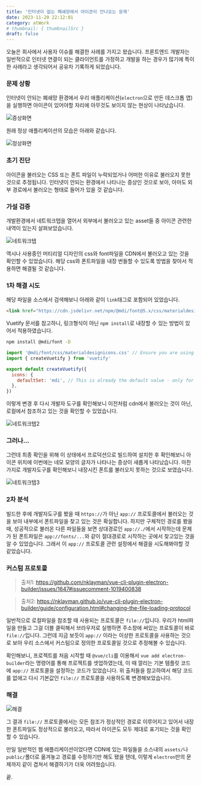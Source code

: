 ```yaml
---
title: '인터넷이 없는 폐쇄망에서 아이콘이 안나오는 문제'
date: 2023-11-20 22:12:01
category: atWork
# thumbnail: { thumbnailSrc }
draft: false
---
```


오늘은 회사에서 사용자 이슈를 해결한 사례를 가지고 왔습니다. 프론트엔드 개발자는 일반적으로 인터넷 연결이 되는 클라이언트를 가정하고 개발을 하는 경우가 많기에 특이한 사례라고 생각되어서 공유차 기록하게 되었습니다.

### 문제 상황

인터넷이 안되는 폐쇄망 환경에서 우리 애플리케이션(`electron`으로 만든 데스크톱 앱)을 실행하면 아이콘이 있어야할 자리에 아무것도 보이지 않는 현상이 나타났습니다.

![증상화면](./images/icon-missing-1.png)

원래 정상 애플리케이션의 모습은 아래와 같습니다.

![정상화면](./images/icon-missing-2.png)

### 초기 진단

아이콘을 불러오는 CSS 또는 폰트 파일이 누락되었거나 어떠한 이유로 불러오지 못한 것으로 추정됩니다. 인터넷이 안되는 환경에서 나타나는 증상인 것으로 보아, 아마도 외부 경로에서 불러오는 형태로 들어가 있을 것 같습니다.

### 가설 검증

개발환경에서 네트워크탭을 열어서 외부에서 불러오고 있는 asset들 중 아이콘 관련한 내역이 있는지 살펴보았습니다.

![네트워크탭](./images/icon-missing-3.png)

역시나 사용중인 머티리얼 디자인의 css와 font파일을 CDN에서 불러오고 있는 것을 확인할 수 있었습니다. 해당 css와 폰트파일을 내장 번들할 수 있도록 방법을 찾아서 적용하면 해결될 것 같습니다.

### 1차 해결 시도

해당 파일을 소스에서 검색해보니 아래와 같이 `link`태그로 포함되어 있었습니다.

```html
<link href="https://cdn.jsdelivr.net/npm/@mdi/font@5.x/css/materialdesignicons.min.css" rel="stylesheet">
```

Vuetify 문서를 참고하니, 링크형식이 아닌 `npm install`로 내장할 수 있는 방법이 있어서 적용하였습니다.

```sh
npm install @mdi/font -D
```

```js
import '@mdi/font/css/materialdesignicons.css' // Ensure you are using css-loader
import { createVuetify } from 'vuetify'

export default createVuetify({
  icons: {
    defaultSet: 'mdi', // This is already the default value - only for display purposes
  },
})
```

이렇게 변경 후 다시 개발자 도구를 확인해보니 이전처럼 cdn에서 불러오는 것이 아닌, 로컬에서 참조하고 있는 것을 확인할 수 있었습니다.

![네트워크탭2](./images/icon-missing-4.png)

### 그러나...

그런데 최종 확인을 위해 이 상태에서 프로덕션으로 빌드하여 설치한 후 확인해보니 아이콘 위치에 이번에는 네모 모양의 글자가 나타나는 증상이 새롭게 나타났습니다. 마찬가지로 개발자도구를 확인해보니 내장시킨 폰트를 불러오지 못하는 것으로 보였습니다.

![네트워크탭3](./images/icon-missing-5.png)

### 2차 분석

빌드한 후에 개발자도구를 봤을 때 `https://`가 아닌 `app://` 프로토콜에서 불러오는 것을 보아 내부에서 폰트파일을 찾고 있는 것은 확실합니다. 하지만 구체적인 경로를 봤을 때, 성공적으로 불러온 다른 파일들을 보면 상대경로인 `app://./`에서 시작하는데 문제가 된 폰트파일은 `app://fonts/...`와 같이 절대경로로 시작하는 곳에서 찾고있는 것을 알 수 있었습니다. 그래서 이 `app://` 프로토콜 관련 설정에서 해결을 시도해봐야할 것 같았습니다.

### 커스텀 프로토콜

> 출처1: https://github.com/nklayman/vue-cli-plugin-electron-builder/issues/1647#issuecomment-1019400838

> 출처2: https://nklayman.github.io/vue-cli-plugin-electron-builder/guide/configuration.html#changing-the-file-loading-protocol

일반적으로 로컬파일을 참조할 때 사용되는 프로토콜은 `file://`입니다. 우리가 html파일을 만들고 그걸 더블 클릭해서 브라우저로 실행하면 주소창에 써있는 프로토콜이 바로 `file://`입니다. 그런데 지금 보듯이 `app://` 이라는 이상한 프로토콜을 사용하는 것으로 보아 우리 소스에서 커스텀으로 정의한 프로토콜일 것으로 추정해볼 수 있습니다.

확인해보니, 프로젝트를 처음 시작할 때 `@vue/cli`를 이용해서 `vue add electron-builder`라는 명령어를 통해 프로젝트를 셋업하였는데, 이 때 깔리는 기본 템플릿 코드에 `app://` 프로토콜을 설정하는 코드가 있었습니다. 위 출처들을 참고하여서 해당 코드를 없애고 다시 기본값인 `file://` 프로토콜을 사용하도록 변경해보았습니다.

### 해결

![해결](./images/icon-missing-6.png)

그 결과 `file://` 프로토콜에서는 모든 참조가 정상적인 경로로 이루어지고 있어서 내장한 폰트파일도 정상적으로 불러오고, 따라서 아이콘도 모두 제대로 표기되는 것을 확인할 수 있습니다.

만일 일반적인 웹 애플리케이션이었다면 CDN에 있는 파일들을 소스내의 `assets/`나 `public/`폴더로 옮겨놓고 경로를 수정하기만 해도 됐을 텐데, 이렇게 `electron`만의 문제까지 같이 겹쳐서 해결하기가 더욱 어려웠습니다.

끝.